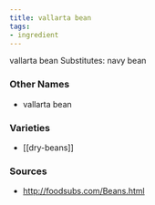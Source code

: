 ```yaml
---
title: vallarta bean
tags:
- ingredient
---
```

vallarta bean Substitutes: navy bean

### Other Names

* vallarta bean

### Varieties

* [[dry-beans]]

### Sources
* http://foodsubs.com/Beans.html

